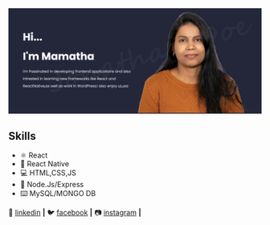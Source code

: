 <!--  ![design and Development](https://github.com/mamathamereddy/mamathamereddy/blob/main/Banner.jpg)--> 

<img width="967" alt="Svetlana - me" src="https://github.com/mamathamereddy/mamathamereddy/blob/main/Banner.jpg">

## Skills
* ⚛️ React
* 📱 React Native
* 💻 HTML,CSS,JS
* 🎒 Node.Js/Express
* ⌨️ MySQL/MONGO DB


👔 [linkedin][linkedin] **|** 
🐦 [facebook][facebook] **|** 
📷 [instagram][instagram] **|** 
<!--  
🏡 [website][website]
--> 

[linkedin]: https://www.linkedin.com/in/mereddy-mamatha
[facebook]: https://www.facebook.com/mamatha.mereddy
[instagram]: https://www.instagram.com/mamatha.mereddy
<!--  
[website]: 
--> 


<!--
- 🔭 I’m currently working on ...
- 🌱 I’m currently learning ...
- 👯 I’m looking to collaborate on ...
- 🤔 I’m looking for help with ...
- 💬 Ask me about ...
- 📫 How to reach me: ...
- 😄 Pronouns: ...
- ⚡ Fun fact: ...
-->
